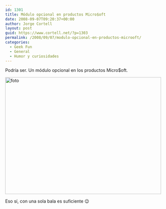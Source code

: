 ```yaml
---
id: 1301
title: Módulo opcional en productos Micro$oft
date: 2008-09-07T09:20:37+00:00
author: Jorge Cortell
layout: post
guid: https://www.cortell.net/?p=1303
permalink: /2008/09/07/modulo-opcional-en-productos-microoft/
categories:
  - Geek Fun
  - General
  - Humor y curiosidades
---
```

Podría ser. Un módulo opcional en los productos Micro$oft.

<img src="https://farm4.static.flickr.com/3139/2834678831_3c272f56b5.jpg" alt="foto" width="500" height="375" />

Eso sí, con una sola bala es suficiente 😉